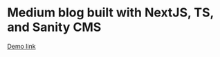 # Medium blog built with NextJS, TS, and Sanity CMS

[Demo link](https://medium-blog-eta.vercel.app/)
